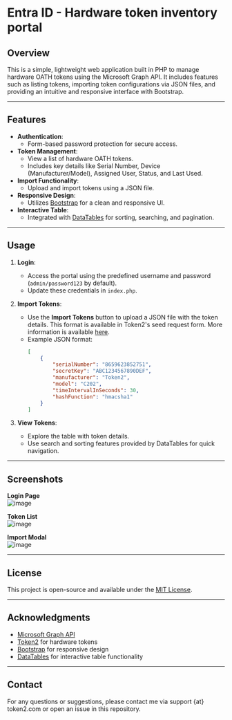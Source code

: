 
# Entra ID - Hardware token inventory portal

## Overview
This is a simple, lightweight web application built in PHP to manage hardware OATH tokens using the Microsoft Graph API. It includes features such as listing tokens, importing token configurations via JSON files, and providing an intuitive and responsive interface with Bootstrap.

---

## Features
- **Authentication**:
  - Form-based password protection for secure access.
- **Token Management**:
  - View a list of hardware OATH tokens.
  - Includes key details like Serial Number, Device (Manufacturer/Model), Assigned User, Status, and Last Used.
- **Import Functionality**:
  - Upload and import tokens using a JSON file.
- **Responsive Design**:
  - Utilizes [Bootstrap](https://getbootstrap.com/) for a clean and responsive UI.
- **Interactive Table**:
  - Integrated with [DataTables](https://datatables.net/) for sorting, searching, and pagination.


---

## Usage
1. **Login**:
   - Access the portal using the predefined username and password (`admin/password123` by default).
   - Update these credentials in `index.php`.

2. **Import Tokens**:
   - Use the **Import Tokens** button to upload a JSON file with the token details. This format is available in Token2's seed request form. More information is available [here](https://www.token2.swiss/site/page/classic-hardware-tokens-for-entra-id-mfa-graph-api-method-with-self-service-and-sha-256-tokens-support). 
   - Example JSON format:
     ```json
     [
         {
             "serialNumber": "8659623852751",
             "secretKey": "ABC1234567890DEF",
             "manufacturer": "Token2",
             "model": "C202",
             "timeIntervalInSeconds": 30,
             "hashFunction": "hmacsha1"
         }
     ]
     ```

3. **View Tokens**:
   - Explore the table with token details.
   - Use search and sorting features provided by DataTables for quick navigation.

---

## Screenshots
**Login Page**  
![image](https://github.com/user-attachments/assets/30217393-4866-4c4b-913b-dab73707596c)


**Token List**  
![image](https://github.com/user-attachments/assets/f47964c6-eb82-42cc-b480-b3070d4c078b)


**Import Modal**  
![image](https://github.com/user-attachments/assets/1cdddb63-9644-4f04-b4d8-66ca4fe20580)


---


## License
This project is open-source and available under the [MIT License](LICENSE).

---

## Acknowledgments
- [Microsoft Graph API](https://learn.microsoft.com/en-us/graph/overview)
- [Token2](https://www.token2.com) for hardware tokens
- [Bootstrap](https://getbootstrap.com/) for responsive design
- [DataTables](https://datatables.net/) for interactive table functionality

---

## Contact
For any questions or suggestions, please contact me via support {at} token2.com or open an issue in this repository.
